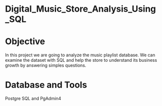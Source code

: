 # Digital_Music_Store_Analysis_Using_SQL
# Objective
In this project we are going to analyze the music playlist database. We can examine the dataset with SQL and help the store to understand its business growth by answering simples questions.

# Database and Tools
Postgre SQL and 
PgAdmin4
